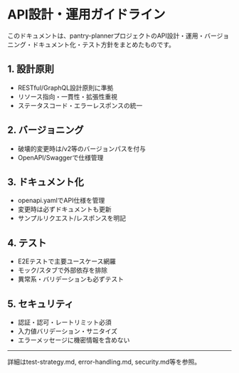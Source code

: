 # API設計・運用ガイドライン

このドキュメントは、pantry-plannerプロジェクトのAPI設計・運用・バージョニング・ドキュメント化・テスト方針をまとめたものです。

## 1. 設計原則

- RESTful/GraphQL設計原則に準拠
- リソース指向・一貫性・拡張性重視
- ステータスコード・エラーレスポンスの統一

## 2. バージョニング

- 破壊的変更時は/v2等のバージョンパスを付与
- OpenAPI/Swaggerで仕様管理

## 3. ドキュメント化

- openapi.yamlでAPI仕様を管理
- 変更時は必ずドキュメントも更新
- サンプルリクエスト/レスポンスを明記

## 4. テスト

- E2Eテストで主要ユースケース網羅
- モック/スタブで外部依存を排除
- 異常系・バリデーションも必ずテスト

## 5. セキュリティ

- 認証・認可・レートリミット必須
- 入力値バリデーション・サニタイズ
- エラーメッセージに機密情報を含めない

---

詳細はtest-strategy.md, error-handling.md, security.md等を参照。
